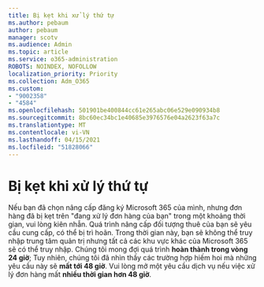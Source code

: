 ```yaml
---
title: Bị kẹt khi xử lý thứ tự
ms.author: pebaum
author: pebaum
manager: scotv
ms.audience: Admin
ms.topic: article
ms.service: o365-administration
ROBOTS: NOINDEX, NOFOLLOW
localization_priority: Priority
ms.collection: Adm_O365
ms.custom:
- "9002358"
- "4584"
ms.openlocfilehash: 501901be400844cc61e265abc06e529e090934b8
ms.sourcegitcommit: 8bc60ec34bc1e40685e3976576e04a2623f63a7c
ms.translationtype: MT
ms.contentlocale: vi-VN
ms.lasthandoff: 04/15/2021
ms.locfileid: "51828066"
---
```

# <a name="stuck-on-processing-order"></a>Bị kẹt khi xử lý thứ tự

Nếu bạn đã chọn nâng cấp đăng ký Microsoft 365 của mình, nhưng đơn hàng đã bị kẹt trên "đang xử lý đơn hàng của bạn" trong một khoảng thời gian, vui lòng kiên nhẫn. Quá trình nâng cấp đối tượng thuê của bạn sẽ yêu cầu cung cấp, có thể bị trì hoãn. Trong thời gian này, bạn sẽ không thể truy nhập trung tâm quản trị nhưng tất cả các khu vực khác của Microsoft 365 sẽ có thể truy nhập. Chúng tôi mong đợi quá trình **hoàn thành trong vòng 24 giờ**; Tuy nhiên, chúng tôi đã nhìn thấy các trường hợp hiếm hoi mà những yêu cầu này sẽ **mất tới 48 giờ**. Vui lòng mở một yêu cầu dịch vụ nếu việc xử lý đơn hàng mất **nhiều thời gian hơn 48 giờ**.
